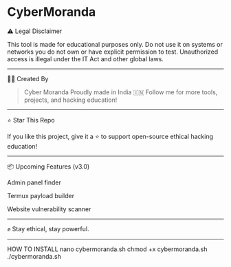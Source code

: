 # CyberMoranda
⚠️ Legal Disclaimer

This tool is made for educational purposes only.
Do not use it on systems or networks you do not own or have explicit permission to test. Unauthorized access is illegal under the IT Act and other global laws.


---

👨‍💻 Created By

> Cyber Moranda
Proudly made in India 🇮🇳
Follow me for more tools, projects, and hacking education!




---

⭐ Star This Repo

If you like this project, give it a ⭐ to support open-source ethical hacking education!


---

📦 Upcoming Features (v3.0)

Admin panel finder

Termux payload builder

Website vulnerability scanner



---

✊ Stay ethical, stay powerful.


--- 
HOW TO INSTALL 
nano cybermoranda.sh
chmod +x cybermoranda.sh
./cybermoranda.sh

